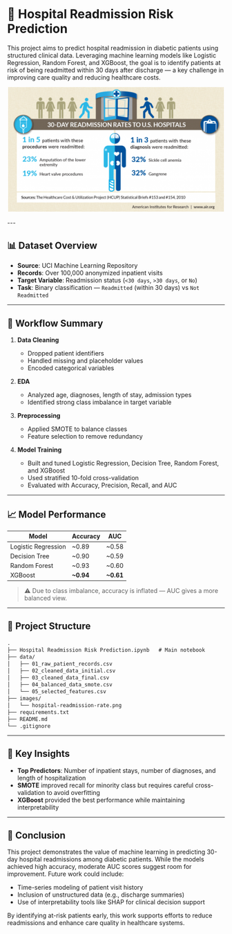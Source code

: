 # 🏥 Hospital Readmission Risk Prediction

This project aims to predict hospital readmission in diabetic patients using structured clinical data. Leveraging machine learning models like Logistic Regression, Random Forest, and XGBoost, the goal is to identify patients at risk of being readmitted within 30 days after discharge — a key challenge in improving care quality and reducing healthcare costs.

<p align="center">
  <img src="images/hosptial-readmission-rate.png" alt="Hospital Risk Predictor Image" width="500"/>
</p>
---

## 📊 Dataset Overview

- **Source**: UCI Machine Learning Repository  
- **Records**: Over 100,000 anonymized inpatient visits  
- **Target Variable**: Readmission status (`<30 days`, `>30 days`, or `No`)  
- **Task**: Binary classification — `Readmitted` (within 30 days) vs `Not Readmitted`

---

## 🔄 Workflow Summary

1. **Data Cleaning**
   - Dropped patient identifiers
   - Handled missing and placeholder values
   - Encoded categorical variables

2. **EDA**
   - Analyzed age, diagnoses, length of stay, admission types
   - Identified strong class imbalance in target variable

3. **Preprocessing**
   - Applied SMOTE to balance classes
   - Feature selection to remove redundancy

4. **Model Training**
   - Built and tuned Logistic Regression, Decision Tree, Random Forest, and XGBoost
   - Used stratified 10-fold cross-validation
   - Evaluated with Accuracy, Precision, Recall, and AUC

---

## 📈 Model Performance

| Model              | Accuracy | AUC   |
|-------------------|----------|-------|
| Logistic Regression | ~0.89    | ~0.58 |
| Decision Tree       | ~0.90    | ~0.59 |
| Random Forest       | ~0.93    | ~0.60 |
| XGBoost             | **~0.94**| **~0.61** |

> ⚠️ Due to class imbalance, accuracy is inflated — AUC gives a more balanced view.

---

## 📁 Project Structure

```text
.
├── Hospital Readmission Risk Prediction.ipynb   # Main notebook
├── data/
│   ├── 01_raw_patient_records.csv
│   ├── 02_cleaned_data_initial.csv
│   ├── 03_cleaned_data_final.csv
│   ├── 04_balanced_data_smote.csv
│   └── 05_selected_features.csv
├── images/
│   └── hospital-readmission-rate.png
├── requirements.txt
├── README.md
└── .gitignore
```

---

## 📌 Key Insights

- **Top Predictors**: Number of inpatient stays, number of diagnoses, and length of hospitalization
- **SMOTE** improved recall for minority class but requires careful cross-validation to avoid overfitting
- **XGBoost** provided the best performance while maintaining interpretability

---

## 🧠 Conclusion

This project demonstrates the value of machine learning in predicting 30-day hospital readmissions among diabetic patients. While the models achieved high accuracy, moderate AUC scores suggest room for improvement. Future work could include:

- Time-series modeling of patient visit history
- Inclusion of unstructured data (e.g., discharge summaries)
- Use of interpretability tools like SHAP for clinical decision support

By identifying at-risk patients early, this work supports efforts to reduce readmissions and enhance care quality in healthcare systems.

